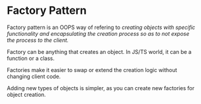 # Factory Pattern

Factory pattern is an OOPS way of refering to _creating objects with specific
functionality and encapsulating the creation process so as to not expose the
process to the client._

Factory can be anything that creates an object. In JS/TS world, it can be a
function or a class.

Factories make it easier to swap or extend the creation logic without changing
client code.

Adding new types of objects is simpler, as you can create new factories for
object creation.
